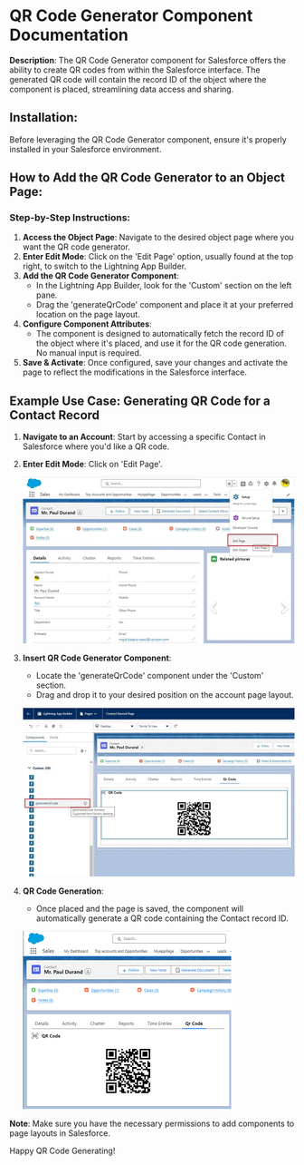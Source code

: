 # QR Code Generator Component Documentation

**Description**: The QR Code Generator component for Salesforce offers the ability to create QR codes from within the Salesforce interface. The generated QR code will contain the record ID of the object where the component is placed, streamlining data access and sharing.

## Installation:

Before leveraging the QR Code Generator component, ensure it's properly installed in your Salesforce environment.

## How to Add the QR Code Generator to an Object Page:

### Step-by-Step Instructions:

1. **Access the Object Page**: Navigate to the desired object page where you want the QR code generator.
2. **Enter Edit Mode**: Click on the 'Edit Page' option, usually found at the top right, to switch to the Lightning App Builder.
3. **Add the QR Code Generator Component**: 
   - In the Lightning App Builder, look for the 'Custom' section on the left pane.
   - Drag the 'generateQrCode' component and place it at your preferred location on the page layout.
4. **Configure Component Attributes**:
   - The component is designed to automatically fetch the record ID of the object where it's placed, and use it for the QR code generation. No manual input is required.
5. **Save & Activate**: Once configured, save your changes and activate the page to reflect the modifications in the Salesforce interface.

## Example Use Case: Generating QR Code for a Contact Record

1. **Navigate to an Account**: Start by accessing a specific Contact in Salesforce where you'd like a QR code.
2. **Enter Edit Mode**: Click on 'Edit Page'.

    ![Sample Image](./img/contact_page.jpg)

3. **Insert QR Code Generator Component**: 
   - Locate the 'generateQrCode' component under the 'Custom' section.
   - Drag and drop it to your desired position on the account page layout.

   ![Sample Image](./img/edit_page.jpg)

4. **QR Code Generation**:
   - Once placed and the page is saved, the component will automatically generate a QR code containing the Contact record ID. 

   ![Sample Image](./img/qr_code.png)

**Note**: Make sure you have the necessary permissions to add components to page layouts in Salesforce. 

Happy QR Code Generating!
